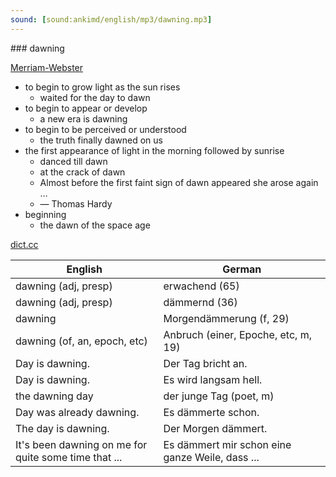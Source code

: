 ```yaml
---
sound: [sound:ankimd/english/mp3/dawning.mp3]
---
```


\### dawning

[Merriam-Webster](https://www.merriam-webster.com/dictionary/dawning)

- to begin to grow light as the sun rises
    - waited for the day to dawn
- to begin to appear or develop
    - a new era is dawning
- to begin to be perceived or understood
    - the truth finally dawned on us
- the first appearance of light in the morning followed by sunrise
    - danced till dawn
    - at the crack of dawn
    - Almost before the first faint sign of dawn appeared she arose again …
    - — Thomas Hardy
- beginning
    - the dawn of the space age

[dict.cc](https://www.dict.cc/dawning)

| English        | German       |
| -------------- | ------------ |
| dawning (adj, presp) | erwachend (65) |
| dawning (adj, presp) | dämmernd (36) |
| dawning | Morgendämmerung (f, 29) |
| dawning (of, an, epoch, etc) | Anbruch (einer, Epoche, etc, m, 19) |
| Day is dawning. | Der Tag bricht an. |
| Day is dawning. | Es wird langsam hell. |
| the dawning day | der junge Tag (poet, m) |
| Day was already dawning. | Es dämmerte schon. |
| The day is dawning. | Der Morgen dämmert. |
| It's been dawning on me for quite some time that ... | Es dämmert mir schon eine ganze Weile, dass ... |
